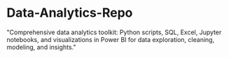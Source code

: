 # Data-Analytics-Repo
"Comprehensive data analytics toolkit: Python scripts, SQL, Excel, Jupyter notebooks, and visualizations in Power BI for data exploration, cleaning, modeling, and insights."

